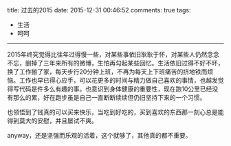 title: 过去的2015
date: 2015-12-31 00:46:52
comments: true
tags:
- 生活
- 呵呵
---

2015年终究觉得比往年过得慢一些，对某些事依旧耿耿于怀，对某些人仍然念念不忘，删掉了三年来所有的微博，生怕再勾起某些回忆。生活依旧过得不好不坏，换了工作搬了家，每天步行20分钟上班，不再为每天上下班痛苦的挤地铁而烦恼。工作也早已得心应手，可以花更多的时间与精力做自己喜欢的事情，也越发觉得写代码是件多么有趣的事。也意识到身体健康的重要性，现在跑10公里已经没有那么的累，好在跑步虽是自己一直断断续续但仍旧坚持下来的一个习惯。

也领悟到了钱真的可以买来快乐，当吃到好吃的，买到喜欢的东西那一刻心总是能得到莫大的安慰，并且屡试不爽。

anyway，还是坚强而乐观的活着，这个就够了，其他真的都不重要。